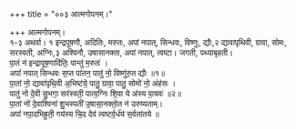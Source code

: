 +++
title = "००३ आत्मगोपनम्।"

+++
आत्मगोपनम्।  
१-३ अथर्वा। १ इन्द्रपूषणौ, अदितिः, मरुतः, अपां नपात्, सिन्धवः, विष्णुः, द्यौः,२ द्यावापृथिवी, ग्रावा, सोमः, सरस्वती, अग्निः,३ अश्विनौ, उषासानक्ता, अपां नपात्, त्वष्टा। जगती, पथ्याबृहती।  
पा॒तं न॑ इन्द्रापूष॒णादि॑तिः॒ पान्तु॑ म॒रुतः॑ ।  
अपां॑ नपात् सिन्धवः स॒प्त पा॑तन॒ पातु॑ नो॒ विष्णु॑रु॒त द्यौः ॥१॥  
पा॒तां नो॒ द्यावा॑पृथि॒वी अ॒भिष्ट॑ये॒ पातु॒ ग्रावा॒ पातु॒ सोमो॑ नो॒ अंह॑सः ।  
पातु॑ नो दे॒वी सु॒भगा॒ सर॑स्वती॒ पात्व॒ग्निः शि॒वा ये अ॑स्य पा॒यवः॑ ॥२॥  
पा॒तां नो॑ दे॒वाश्विना॑ शु॒भस्पती॑ उ॒षासा॒नक्तो॒त न॑ उरुष्यताम्।  
अपां॑ नपा॒दभिह्रुती॒ गय॑स्य चि॒द देव॑ त्वष्टर्व॒र्ध॑य॑ स॒र्वता॑तये ॥
